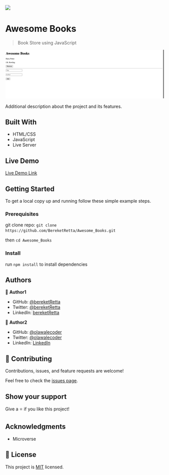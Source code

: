 ![](https://img.shields.io/badge/Microverse-blueviolet)

# Awesome Books

> Book Store using JavaScript

![screenshot](./app_screenshot.png)

Additional description about the project and its features.

## Built With

- HTML/CSS
- JavaScript
- Live Server

## Live Demo

[Live Demo Link](https://bereketretta.github.io/Awesome_Books/)


## Getting Started

To get a local copy up and running follow these simple example steps.

### Prerequisites

git clone repo: `git clone https://github.com/BereketRetta/Awesome_Books.git`

then `cd Awesome_Books`

### Install

run `npm install` to install dependencies



## Authors

👤 **Author1**

- GitHub: [@bereketRetta](https://github.com/bereketRetta)
- Twitter: [@bereketRetta](https://twitter.com/bekiopia)
- LinkedIn: [bereketRetta](https://linkedin.com/in/bereket-retta)

👤 **Author2**

- GitHub: [@olawalecoder](https://github.com/olawalecoder)
- Twitter: [@olawalecoder](https://twitter.com/olawalecoder)
- LinkedIn: [LinkedIn](https://linkedin.com/in/bamidele-olawale-072975142)

## 🤝 Contributing

Contributions, issues, and feature requests are welcome!

Feel free to check the [issues page](https://github.com/BereketRetta/Awesome_Books/issues).

## Show your support

Give a ⭐️ if you like this project!

## Acknowledgments

- Microverse

## 📝 License

This project is [MIT](./MIT.md) licensed.
